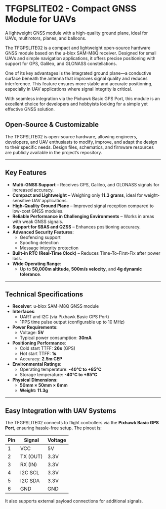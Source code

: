 # TFGPSLITE02 - Compact GNSS Module for UAVs

A lightweight GNSS module with a high-quality ground plane, ideal for UAVs, multirotors, planes, and balloons.


The TFGPSLITE02 is a compact and lightweight open-source hardware GNSS module based on the u-blox SAM-M8Q receiver. Designed for small UAVs and simple navigation applications, it offers precise positioning with support for GPS, Galileo, and GLONASS constellations.

One of its key advantages is the integrated ground plane—a conductive surface beneath the antenna that improves signal quality and reduces interference. This feature ensures more stable and accurate positioning, especially in UAV applications where signal integrity is critical.

With seamless integration via the Pixhawk Basic GPS Port, this module is an excellent choice for developers and hobbyists looking for a simple yet effective GNSS solution.

## Open-Source & Customizable

The TFGPSLITE02 is open-source hardware, allowing engineers, developers, and UAV enthusiasts to modify, improve, and adapt the design to their specific needs. Design files, schematics, and firmware resources are publicly available in the project’s repository.

---

## Key Features
- **Multi-GNSS Support** – Receives GPS, Galileo, and GLONASS signals for increased accuracy.
- **Compact and Lightweight** – Weighing only **11.3 grams**, ideal for weight-sensitive UAV applications.
- **High-Quality Ground Plane** – Improved signal reception compared to low-cost GNSS modules.
- **Reliable Performance in Challenging Environments** – Works in areas with weak GNSS signals.
- **Support for SBAS and QZSS** – Enhances positioning accuracy.
- **Advanced Security Features**:
  - Geofencing support
  - Spoofing detection
  - Message integrity protection
- **Built-in RTC (Real-Time Clock)** – Reduces Time-To-First-Fix after power loss.
- **Wide Operating Range**:
  - Up to **50,000m altitude**, **500m/s velocity**, and **4g dynamic tolerance**.

---

## Technical Specifications
- **Receiver**: u-blox SAM-M8Q GNSS module
- **Interfaces**:
  - UART and I2C (via Pixhawk Basic GPS Port)
  - 1PPS time pulse output (configurable up to 10 MHz)
- **Power Requirements**:
  - Voltage: **5V**
  - Typical power consumption: **30mA**
- **Positioning Performance**:
  - Cold start TTFF: **26s** (GPS)
  - Hot start TTFF: **1s**
  - Accuracy: **2.5m CEP**
- **Environmental Ratings**:
  - Operating temperature: **-40°C to +85°C**
  - Storage temperature: **-40°C to +85°C**
- **Physical Dimensions**:
  - **50mm × 50mm × 8mm**
  - **Weight: 11.3g**

---

## Easy Integration with UAV Systems
The TFGPSLITE02 connects to flight controllers via the **Pixhawk Basic GPS Port**, ensuring hassle-free setup. The pinout is:

| Pin | Signal  | Voltage |
|-----|--------|---------|
| 1   | VCC    | 5V     |
| 2   | TX (OUT) | 3.3V   |
| 3   | RX (IN) | 3.3V   |
| 4   | I2C SCL | 3.3V   |
| 5   | I2C SDA | 3.3V   |
| 6   | GND    | GND    |

It also supports external payload connections for additional signals.


